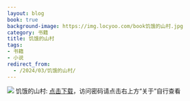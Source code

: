 ```yaml
---
layout: blog
book: true
background-image: https://img.locyoo.com/book饥饿的山村.jpg
category: 书籍
title: 饥饿的山村
tags:
- 书籍
- 小说
redirect_from:
  - /2024/03/饥饿的山村/
---
```

![](https://img.locyoo.com/book饥饿的山村.jpg)
饥饿的山村: <a name = "ref1" href="https://url18.ctfile.com/f/50983618-1063935479-39e030?p=3619">点击下载</a>，访问密码请点击右上方“关于”自行查看